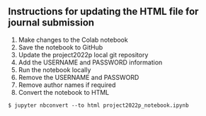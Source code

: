 ## Instructions for updating the HTML file for journal submission

1. Make changes to the Colab notebook
2. Save the notebook to GitHub
3. Update the project2022p local git repository
4. Add the USERNAME and PASSWORD information
5. Run the notebook locally
6. Remove the USERNAME and PASSWORD
7. Remove author names if required
8. Convert the notebook to HTML
   
  `$ jupyter nbconvert --to html project2022p_notebook.ipynb`
